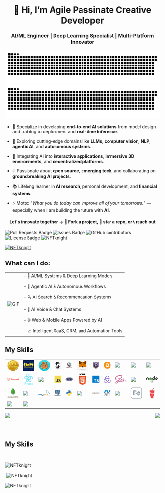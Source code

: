 <h1 align="center" dir="auto">👋 Hi, I’m Agile Passinate Creative Developer</h1>

<p align="center">
  <h3 align="center">AI/ML Engineer | Deep Learning Specialist | Multi-Platform Innovator</h3>

![github contribution grid snake animation](https://raw.githubusercontent.com/nftknight/nftknight/output/github-contribution-grid-snake-dark.svg#gh-dark-mode-only)
![github contribution grid snake animation](https://raw.githubusercontent.com/nftknight/nftknight/output/github-contribution-grid-snake.svg#gh-light-mode-only)

- 🤖 Specialize in developing <strong>end-to-end AI solutions</strong> from model design and training to deployment and <strong>real-time inference</strong>.<br>

- 🧠 Exploring cutting-edge domains like <strong>LLMs</strong>, <strong>computer vision</strong>, <strong>NLP</strong>, <strong>agentic AI</strong>, and <strong>autonomous systems</strong>.<br>

- 🔗 Integrating AI into <strong>interactive applications</strong>, <strong>immersive 3D environments</strong>, and <strong>decentralized platforms</strong>.<br>

- 💡 Passionate about <strong>open source</strong>, <strong>emerging tech</strong>, and collaborating on <strong>groundbreaking AI projects</strong>.<br>

- 📚 Lifelong learner in <strong>AI research</strong>, personal development, and <strong>financial systems</strong>.<br>

- ⚡ Motto: "<em>What you do today can improve all of your tomorrows.</em>" — especially when I am building the future with <strong>AI</strong>.

<h4 align="center">
 Let's innovate together → 🛒 Fork a project, 🌟 star a repo, or 📞 reach out
</h4>
</p>

<img src="https://img.shields.io/github/issues-pr/nftknight/uniswapv3-code" alt="Pull Requests Badge"/> <img src="https://img.shields.io/github/issues/nftknight/uniswapv3-code" alt="Issues Badge"/> <img alt="GitHub contributors" src="https://img.shields.io/github/contributors/nftknight/uniswapv3-code?color=2b9348"> <img src="https://img.shields.io/github/license/nftknight/ReactNative-Expo-OAuth?color=2b9348" alt="License Badge"/> <img src="https://komarev.com/ghpvc/?username=NFTknight&label=Profile%20views&color=0e75b6&style=flat" alt="NFTknight" />

<p align="left"> <a href="https://github.com/nftknight/"><img src="https://github-profile-trophy.vercel.app/?username=nftknight" alt="NFTknight" /></a> </p>

## What can I do:

<table>
  <tr>
  <td><img align="right" alt="GIF" src="https://github.com/abhisheknaiidu/abhisheknaiidu/blob/master/code.gif?raw=true" width="100%" /></td>
  <td>
  - 🧠 AI/ML Systems & Deep Learning Models
    </br></br>
  - 🤖 Agentic AI & Autonomous Workflows
    </br></br>
  - 🔍 AI Search & Recommendation Systems
    </br></br>
  - 💬 AI Voice & Chat Systems
    </br></br>
  - 🌐 Web & Mobile Apps Powered by AI
    </br></br>
  - 📈 Intelligent SaaS, CRM, and Automation Tools
  </td>
</table>

## My Skills

<table>
  <tr>
    <td><img src="https://github.com/kroim/profile/blob/master/icons/icon_nft.png?raw=true" width="200"></td>
      <td><img src="https://github.com/kroim/profile/blob/master/icons/icon_defi.png?raw=true" width="200"></td>
      <td><img src="https://github.com/kroim/profile/blob/master/icons/icon_pancake.png?raw=true" width="200"></td>
      <td><img src="https://github.com/kroim/profile/blob/master/icons/icon_solidity.png?raw=true" width="200"></td>
      <td><img src="https://github.com/kroim/profile/blob/master/icons/icon_truffle.png?raw=true" width="200"></td>
      <td><img src="https://github.com/kroim/profile/blob/master/icons/icon_metamask.png?raw=true" width="200"></td>
      <td><img src="https://github.com/kroim/profile/blob/master/icons/icon_pivx.png?raw=true" width="200"></td>
      <td><img src="https://github.com/kroim/profile/blob/master/icons/icon_bitcoin.png?raw=true" width="200"></td>
      <td><img src="https://cdn.iconscout.com/icon/free/png-128/node-1174925.png" width="200"></td>
      <td><img src="https://cdn.iconscout.com/icon/free/png-64/angular-3-226070.png" width="200"></td>
      <td><img src="https://cdn.iconscout.com/icon/free/png-128/vue-282497.png" width="200"></td>
    </tr>
    <tr>
    <td><img src="https://raw.githubusercontent.com/devicons/devicon/master/icons/laravel/laravel-original-wordmark.svg" width="200"/></td>
      <td><img src="https://raw.githubusercontent.com/devicons/devicon/master/icons/react/react-original-wordmark.svg" width="200"/></td>
      <td><img src="https://reactnative.dev/img/header_logo.svg" width="200"/></td>
      <td><img src="https://raw.githubusercontent.com/devicons/devicon/master/icons/javascript/javascript-original.svg" width="200"/></td>
      <td><img src="https://raw.githubusercontent.com/devicons/devicon/master/icons/php/php-original.svg" width="200"/></td>
      <td><img src="https://raw.githubusercontent.com/devicons/devicon/master/icons/html5/html5-original-wordmark.svg" width="200"/></td>
      <td><img src="https://raw.githubusercontent.com/devicons/devicon/master/icons/typescript/typescript-original.svg" width="200"/></td>
      <td><img src="https://raw.githubusercontent.com/devicons/devicon/master/icons/redux/redux-original.svg" width="200"/></td>
      <td><img src="https://raw.githubusercontent.com/devicons/devicon/master/icons/sass/sass-original.svg" width="200"/></td>
      <td><img src="https://www.vectorlogo.zone/logos/tailwindcss/tailwindcss-icon.svg" width="200"/></td>
      <td><img src="https://raw.githubusercontent.com/devicons/devicon/master/icons/nodejs/nodejs-original-wordmark.svg" width="200"/></td>
    </tr>
    <tr>
    <td><img src="https://raw.githubusercontent.com/devicons/devicon/master/icons/mongodb/mongodb-original-wordmark.svg" width="200"/></td>
    <td><img src="https://www.vectorlogo.zone/logos/firebase/firebase-icon.svg" width="200"/></td>
    <td><img src="https://raw.githubusercontent.com/devicons/devicon/master/icons/mysql/mysql-original-wordmark.svg" width="200"/></td>
    <td><img src="https://raw.githubusercontent.com/devicons/devicon/master/icons/postgresql/postgresql-original-wordmark.svg" width="200"/></td>
    <td><img src="https://raw.githubusercontent.com/devicons/devicon/master/icons/python/python-original.svg" width="200"/></td>
    <td><img src="https://www.vectorlogo.zone/logos/git-scm/git-scm-icon.svg" width="200"/></td>
    <td><img src="https://raw.githubusercontent.com/devicons/devicon/master/icons/express/express-original-wordmark.svg" width="200"/></td>
    <td><img src="https://raw.githubusercontent.com/devicons/devicon/master/icons/dot-net/dot-net-original-wordmark.svg" width="200"/></td>
    <td><img src="https://www.vectorlogo.zone/logos/unity3d/unity3d-icon.svg" width="200"/></td>
    <td><img src="https://raw.githubusercontent.com/devicons/devicon/master/icons/photoshop/photoshop-line.svg" width="200"/></td>
    <td><img src="https://raw.githubusercontent.com/devicons/devicon/master/icons/gulp/gulp-plain.svg" width="200"/></td>
    </tr>
    <tr>
    <td><img src="https://www.vectorlogo.zone/logos/figma/figma-icon.svg" width="200"/></td>
    <td><img src="https://www.chartjs.org/media/logo-title.svg" width="200"/></td>
    </tr>
</table>

<img align="left" src="https://visitor-badge.laobi.icu/badge?page_id=NFTknight.NFTknight" />
<img align="right" src="https://img.shields.io/github/followers/NFTknight?label=Follow&style=social" />
<h1 align="center"></h1>
</br></br>

## My Skills

<br>

<p><img align="left" src="https://github-readme-stats.vercel.app/api/top-langs?username=nftknight&show_icons=true&locale=en&layout=compact" alt="NFTknight" /></p> <br>

<p>&nbsp;<img align="center" src="https://github-readme-stats.vercel.app/api?username=NFTknight&show_icons=true&locale=en" alt="NFTknight" /></p>

<p><img align="center" src="https://github-readme-streak-stats.herokuapp.com/?user=NFTknight&" alt="NFTknight" /></p>
